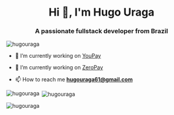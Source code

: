 <h1 align="center">Hi 👋, I'm Hugo Uraga</h1>
<h3 align="center">A passionate fullstack developer from Brazil</h3>

<p align="left"> <img src="https://komarev.com/ghpvc/?username=hugouraga&label=Profile%20views&color=0e75b6&style=flat" alt="hugouraga" /> </p>

- 🔭 I’m currently working on [YouPay](https://github.com/YouPayDigital)

- 🔭 I’m currently working on [ZeroPay](https://zeropay.io)

- 📫 How to reach me **hugouraga61@gmail.com**

<p><img align="left" src="https://github-readme-stats.vercel.app/api/top-langs?username=hugouraga&show_icons=true&locale=en&layout=compact" alt="hugouraga" /></p>

<p>&nbsp;<img align="center" src="https://github-readme-stats.vercel.app/api?username=hugouraga&show_icons=true&locale=en" alt="hugouraga" /></p>

<p><img align="center" src="https://github-readme-streak-stats.herokuapp.com/?user=hugouraga&" alt="hugouraga" /></p>
